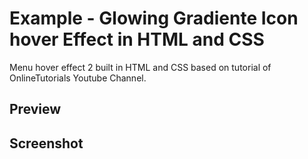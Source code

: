 <h1>Example - Glowing Gradiente Icon hover Effect in HTML and CSS</h1>
<p>Menu hover effect 2 built in HTML and CSS based on tutorial of OnlineTutorials Youtube Channel.</p>

<h2>Preview</h2>
<a href="" target="_blank"></a>
  
<h2>Screenshot</h2>
<img src="">

